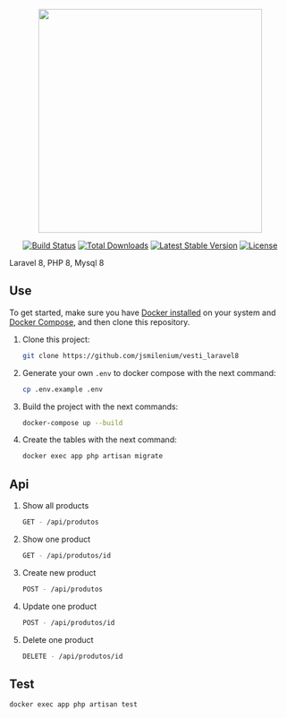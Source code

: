 <p align="center"><a href="https://laravel.com" target="_blank"><img src="https://raw.githubusercontent.com/laravel/art/master/logo-lockup/5%20SVG/2%20CMYK/1%20Full%20Color/laravel-logolockup-cmyk-red.svg" width="400"></a></p>

<p align="center">
<a href="https://travis-ci.org/laravel/framework"><img src="https://travis-ci.org/laravel/framework.svg" alt="Build Status"></a>
<a href="https://packagist.org/packages/laravel/framework"><img src="https://img.shields.io/packagist/dt/laravel/framework" alt="Total Downloads"></a>
<a href="https://packagist.org/packages/laravel/framework"><img src="https://img.shields.io/packagist/v/laravel/framework" alt="Latest Stable Version"></a>
<a href="https://packagist.org/packages/laravel/framework"><img src="https://img.shields.io/packagist/l/laravel/framework" alt="License"></a>
</p>

Laravel 8, PHP 8, Mysql 8

## Use

To get started, make sure you have [Docker installed](https://docs.docker.com/) on your system and [Docker Compose](https://docs.docker.com/compose/install/), and then clone this repository.

1. Clone this project:

   ```sh
   git clone https://github.com/jsmilenium/vesti_laravel8
   ```

2. Generate your own `.env` to docker compose with the next command:

   ```sh
   cp .env.example .env
   ```

3. Build the project with the next commands:

   ```sh
   docker-compose up --build
   ```
   
4. Create the tables with the next command:
   
   ```sh
   docker exec app php artisan migrate
   ```

## Api

1. Show all products

   ```sh
   GET - /api/produtos
   ```

2. Show one product

   ```sh
   GET - /api/produtos/id
   ```

3. Create new product

   ```sh
   POST - /api/produtos
   ```

4. Update one product

   ```sh
   POST - /api/produtos/id
   ```

5. Delete one product

   ```sh
   DELETE - /api/produtos/id
   ```

## Test

   ```sh
   docker exec app php artisan test
   ```
